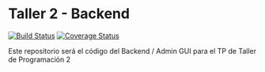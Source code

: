 # Taller 2 - Backend

[![Build Status](https://travis-ci.com/aleperno/taller2-back.svg?token=8xtxBcqxC5A8nnf9ctzM&branch=master)](https://travis-ci.com/aleperno/taller2-back)
[![Coverage Status](https://coveralls.io/repos/github/aleperno/taller2-back/badge.svg?branch=master)](https://coveralls.io/github/aleperno/taller2-back?branch=master&service=github)

Este repositorio será el código del Backend / Admin GUI para el TP de Taller de
Programación 2

